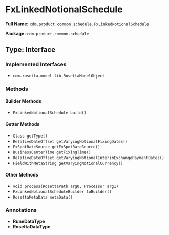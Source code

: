 # FxLinkedNotionalSchedule

**Full Name:** `cdm.product.common.schedule.FxLinkedNotionalSchedule`

**Package:** `cdm.product.common.schedule`

## Type: Interface

### Implemented Interfaces

- `com.rosetta.model.lib.RosettaModelObject`

### Methods

#### Builder Methods

- `FxLinkedNotionalSchedule build()`

#### Getter Methods

- `Class getType()`
- `RelativeDateOffset getVaryingNotionalFixingDates()`
- `FxSpotRateSource getFxSpotRateSource()`
- `BusinessCenterTime getFixingTime()`
- `RelativeDateOffset getVaryingNotionalInterimExchangePaymentDates()`
- `FieldWithMetaString getVaryingNotionalCurrency()`

#### Other Methods

- `void process(RosettaPath arg0, Processor arg1)`
- `FxLinkedNotionalScheduleBuilder toBuilder()`
- `RosettaMetaData metaData()`

### Annotations

- **RuneDataType**
- **RosettaDataType**

